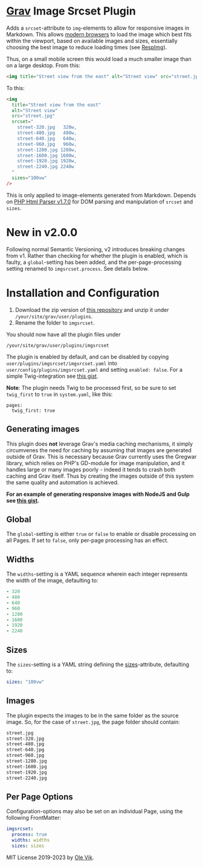 # [Grav](http://getgrav.org/) Image Srcset Plugin

Adds a `srcset`-attribute to `img`-elements to allow for responsive images in Markdown. This allows [modern browsers](http://caniuse.com/#feat=srcset) to load the image which best fits within the viewport, based on available images and sizes, essentially choosing the best image to reduce loading times (see [RespImg](https://responsiveimages.org/)).

Thus, on a small mobile screen this would load a much smaller image than on a large desktop. From this:

```html
<img title="Street view from the east" alt="Street view" src="street.jpg" />
```

To this:

```html
<img
  title="Street view from the east"
  alt="Street view"
  src="street.jpg"
  srcset="
    street-320.jpg   320w,
    street-480.jpg   480w,
    street-640.jpg   640w,
    street-960.jpg   960w,
    street-1280.jpg 1280w,
    street-1600.jpg 1600w,
    street-1920.jpg 1920w,
    street-2240.jpg 2240w
  "
  sizes="100vw"
/>
```

This is only applied to image-elements generated from Markdown. Depends on [PHP Html Parser v1.7.0](https://github.com/paquettg/php-html-parser/) for DOM parsing and manipulation of `srcset` and `sizes`.

# New in v2.0.0

Following normal Semantic Versioning, v2 introduces breaking changes from v1. Rather than checking for whether the plugin is enabled, which is faulty, a `global`-setting has been added, and the per-page-processing setting renamed to `imgsrcset.process`. See details below.

# Installation and Configuration

1. Download the zip version of [this repository](https://github.com/OleVik/grav-plugin-imgsrcset) and unzip it under `/your/site/grav/user/plugins`.
2. Rename the folder to `imgsrcset`.

You should now have all the plugin files under

    /your/site/grav/user/plugins/imgsrcset

The plugin is enabled by default, and can be disabled by copying `user/plugins/imgsrcset/imgsrcset.yaml` into `user/config/plugins/imgsrcset.yaml` and setting `enabled: false`. For a simple Twig-integration see [this gist](https://gist.github.com/OleVik/a7604215f127763b71bd8b8788d45cfd).

**Note**: The plugin needs Twig to be processed first, so be sure to set `twig_first` to `true` in `system.yaml`, like this:

```
pages:
  twig_first: true
```

## Generating images

This plugin does **not** leverage Grav's media caching mechanisms, it simply circumvenes the need for caching by assuming that images are generated outside of Grav. This is necessary because Grav currently uses the Gregwar library, which relies on PHP's GD-module for image manipulation, and it handles large or many images poorly - indeed it tends to crash both caching and Grav itself. Thus by creating the images outside of this system the same quality and automation is achieved.

**For an example of generating responsive images with NodeJS and Gulp see [this gist](https://gist.github.com/OleVik/f2c8b51a7153743b13607072c27cf8d2).**

## Global

The `global`-setting is either `true` or `false` to enable or disable processing on all Pages. If set to `false`, only per-page processing has an effect.

## Widths

The `widths`-setting is a YAML sequence wherein each integer represents the width of the image, defaulting to:

```yaml
- 320
- 480
- 640
- 960
- 1280
- 1600
- 1920
- 2240
```

## Sizes

The `sizes`-setting is a YAML string defining the [sizes](https://html.spec.whatwg.org/multipage/embedded-content.html#attr-img-sizes)-attribute, defaulting to:

```yaml
sizes: "100vw"
```

## Images

The plugin expects the images to be in the same folder as the source image. So, for the case of `street.jpg`, the page folder should contain:

```bash
street.jpg
street-320.jpg
street-480.jpg
street-640.jpg
street-960.jpg
street-1280.jpg
street-1600.jpg
street-1920.jpg
street-2240.jpg
```

## Per Page Options

Configuration-options may also be set on an individual Page, using the following FrontMatter:

```yaml
imgsrcset:
  process: true
  widths: widths
  sizes: sizes
```

MIT License 2019-2023 by [Ole Vik](http://github.com/olevik).
